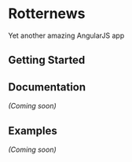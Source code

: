 # Rotternews

Yet another amazing AngularJS app

## Getting Started

## Documentation
_(Coming soon)_

## Examples
_(Coming soon)_

